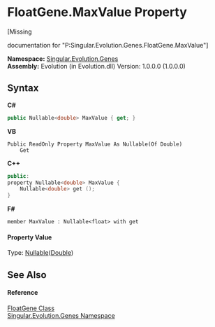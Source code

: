 # FloatGene.MaxValue Property 
 

\[Missing <summary> documentation for "P:Singular.Evolution.Genes.FloatGene.MaxValue"\]

**Namespace:**&nbsp;<a href="c9a39aef-d3b0-be3b-cda0-1d7eb5bdd4e1">Singular.Evolution.Genes</a><br />**Assembly:**&nbsp;Evolution (in Evolution.dll) Version: 1.0.0.0 (1.0.0.0)

## Syntax

**C#**<br />
``` C#
public Nullable<double> MaxValue { get; }
```

**VB**<br />
``` VB
Public ReadOnly Property MaxValue As Nullable(Of Double)
	Get
```

**C++**<br />
``` C++
public:
property Nullable<double> MaxValue {
	Nullable<double> get ();
}
```

**F#**<br />
``` F#
member MaxValue : Nullable<float> with get

```


#### Property Value
Type: <a href="http://msdn2.microsoft.com/en-us/library/b3h38hb0" target="_blank">Nullable</a>(<a href="http://msdn2.microsoft.com/en-us/library/643eft0t" target="_blank">Double</a>)

## See Also


#### Reference
<a href="0669b42b-c8df-2480-a278-6e83e27b51b7">FloatGene Class</a><br /><a href="c9a39aef-d3b0-be3b-cda0-1d7eb5bdd4e1">Singular.Evolution.Genes Namespace</a><br />